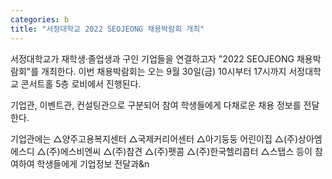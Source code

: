 ```yaml
---
categories: b
title: "서정대학교 2022 SEOJEONG 채용박람회 개최"
---
```







서정대학교가 재학생&middot;졸업생과 구인 기업들을 연결하고자 "2022 SEOJEONG 채용박람회"를 개최한다. 이번 채용박람회는 오는 9월 30일(금)&nbsp;10시부터 17시까지 서정대학교 콘서트홀 5층 로비에서 진행된다.

기업관, 이벤트관, 컨설팅관으로 구분되어 참여 학생들에게 다채로운 채용 정보를 전달한다.

기업관에는 △양주고용복지센터 △국제커리어센터 △아기둥둥 어린이집 △(주)상아엠에스디 △(주)에스비엔씨 △(주)참견 △(주)펫콤 △(주)한국헬리콥터 △스탭스 등이 참여하여 학생들에게 기업정보 전달과&n